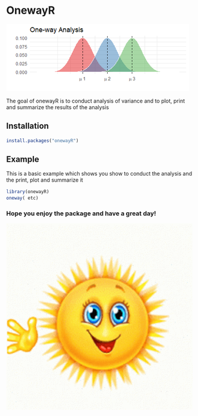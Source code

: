 
# OnewayR
![](oneway.png)


The goal of onewayR is to conduct analysis of variance and to plot, print
and summarize the results of the analysis

## Installation

``` r
install.packages("onewayR")
```

## Example

This is a basic example which shows you show to conduct the 
analysis and the print, plot and summarize it
``` r
library(onewayR)
oneway( etc)
```
### Hope you enjoy the package and have a great day!


![sun](sun-waving.gif)


